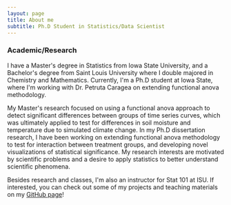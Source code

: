 ```yaml
---
layout: page
title: About me
subtitle: Ph.D Student in Statistics/Data Scientist  
---
```


### Academic/Research 

I have a Master's degree in Statistics from Iowa State University, and a Bachelor's degree from Saint Louis University where I double majored in Chemistry and Mathematics. Currently, I'm a Ph.D student at Iowa State, where I'm working with Dr. Petruta Caragea on extending functional anova methodology. 

My Master's research focused on using a functional anova approach to detect significant differences between groups of time series curves, which was ultimately applied to test for differences in soil moisture and temperature due to simulated climate change. In my Ph.D dissertation research, I have been working on extending functional anova methodology to test for interaction between treatment groups, and developing novel visualizations of statistical significance. My research interests are motivated by scientific problems and a desire to apply statistics to better understand scientific phenomena. 

Besides research and classes, I'm also an instructor for Stat 101 at ISU. If interested, you can check out some of my projects and teaching materials on my [GitHub page](https://github.com/mjohny)!  




